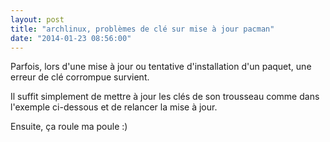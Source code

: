 ```yaml
---
layout: post
title: "archlinux, problèmes de clé sur mise à jour pacman"
date: "2014-01-23 08:56:00"
---
```

Parfois, lors d'une mise à jour ou tentative d'installation d'un paquet, une erreur de clé corrompue survient.

Il suffit simplement de mettre à jour les clés de son trousseau comme dans l'exemple ci-dessous et de relancer la mise à jour.

Ensuite, ça roule ma poule :) 

<script src="https://pastebin.com/embed_js/r4gAmt8Z"></script>

